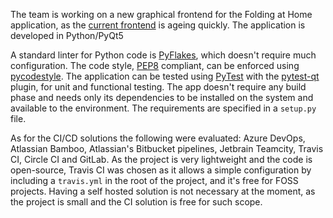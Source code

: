 The team is working on a new graphical frontend for the Folding at Home application, as the [current frontend](https://github.com/FoldingAtHome/fah-control) is ageing quickly. The application is developed in Python/PyQt5

A standard linter for Python code is [PyFlakes](https://github.com/PyCQA/pyflakes), which doesn't require much configuration. The code style, [PEP8](https://pep8.org/) compliant, can be enforced using [pycodestyle](https://github.com/PyCQA/pycodestyle). The application can be tested using [PyTest](https://docs.pytest.org/en/stable/getting-started.html) with the [pytest-qt](https://pypi.org/project/pytest-qt/) plugin, for unit and functional testing. The app doesn't require any build phase and needs only its dependencies to be installed on the system and available to the environment. The requirements are specified in a `setup.py` file. 

As for the CI/CD solutions the following were evaluated: Azure DevOps, Atlassian Bamboo, Atlassian's Bitbucket pipelines, Jetbrain Teamcity, Travis CI, Circle CI and GitLab. As the project is very lightweight and the code is open-source, Travis CI was chosen as it allows a simple configuration by including a `travis.yml` in the root of the project, and it's free for FOSS projects. Having a self hosted solution is not necessary at the moment, as the project is small and the CI solution is free for such scope.










